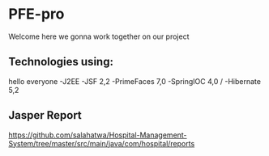 # PFE-pro
Welcome here we gonna work together on our project
## Technologies using:
hello everyone
-J2EE
-JSF 2,2
-PrimeFaces 7,0
-SpringIOC 4,0 /
-Hibernate 5,2



## Jasper Report
https://github.com/salahatwa/Hospital-Management-System/tree/master/src/main/java/com/hospital/reports
